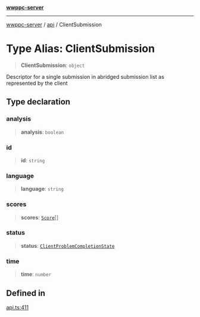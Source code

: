 [**wwppc-server**](../../README.md)

***

[wwppc-server](../../modules.md) / [api](../README.md) / ClientSubmission

# Type Alias: ClientSubmission

> **ClientSubmission**: `object`

Descriptor for a single submission in abridged submission list as represented by the client

## Type declaration

### analysis

> **analysis**: `boolean`

### id

> **id**: `string`

### language

> **language**: `string`

### scores

> **scores**: [`Score`](../../database/type-aliases/Score.md)[]

### status

> **status**: [`ClientProblemCompletionState`](../enumerations/ClientProblemCompletionState.md)

### time

> **time**: `number`

## Defined in

[api.ts:411](https://github.com/WWPPC/WWPPC-server/blob/240fd8d39aa7a9e87385634bffd25137bc757d0a/src/api.ts#L411)

